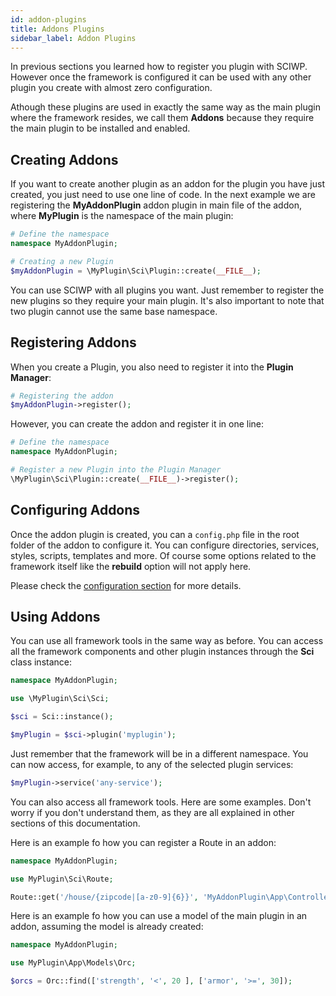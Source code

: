 ```yaml
---
id: addon-plugins
title: Addons Plugins
sidebar_label: Addon Plugins
---
```


In previous sections you learned how to register you plugin with SCIWP. However once the framework is configured it can be used with any other plugin you create with almost zero configuration.

Athough these plugins are used in exactly the same way as the main plugin where the framework resides, we call them **Addons** because they require the main plugin to be installed and enabled.

## Creating Addons

If you want to create another plugin as an addon for the plugin you have just created, you just need to use one line of code. In the next example we are registering the **MyAddonPlugin** addon plugin in main file of the addon, where **MyPlugin** is the namespace of the main plugin:

```php
# Define the namespace
namespace MyAddonPlugin;

# Creating a new Plugin
$myAddonPlugin = \MyPlugin\Sci\Plugin::create(__FILE__);
```

You can use SCIWP with all plugins you want. Just remember to register the new plugins so they require your main plugin. It's also important to note that two plugin cannot use the same base namespace.


## Registering Addons

When you create a Plugin, you also need to register it into the **Plugin Manager**:


```php
# Registering the addon
$myAddonPlugin->register();
```
However, you can create the addon and register it in one line:

```php
# Define the namespace
namespace MyAddonPlugin;

# Register a new Plugin into the Plugin Manager
\MyPlugin\Sci\Plugin::create(__FILE__)->register();
```


## Configuring Addons

Once the addon plugin is created, you can a `config.php` file in the root folder of the addon to configure it. You can configure directories, services, styles, scripts, templates and more. Of course some options related to the framework itself like the **rebuild** option will not apply here.

Please check the [configuration section](/docs/framework/configuration) for more details.

## Using Addons

You can use all framework tools in the same way as before. You can access all the framework components and other plugin instances through the **Sci** class instance:

```php
namespace MyAddonPlugin;

use \MyPlugin\Sci\Sci;

$sci = Sci::instance();

$myPlugin = $sci->plugin('myplugin');

```

Just remember that the framework will be in a different namespace. You can now access, for example, to any of the selected plugin services:


```php
$myPlugin->service('any-service');

```

You can also access all framework tools. Here are some examples. Don't worry if you don't understand them, as they are all explained in other sections of this documentation.

Here is an example fo how you can register a Route in an addon:

```php
namespace MyAddonPlugin;

use MyPlugin\Sci\Route;

Route::get('/house/{zipcode|[a-z0-9]{6}}', 'MyAddonPlugin\App\Controllers\House@show')->register();
```

Here is an example fo how you can use a model of the main plugin in an addon, assuming the model is already created:

```php
namespace MyAddonPlugin;

use MyPlugin\App\Models\Orc;

$orcs = Orc::find(['strength', '<', 20 ], ['armor', '>=', 30]);
```

